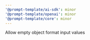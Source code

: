 ```yaml
---
'@prompt-template/ai-sdk': minor
'@prompt-template/openai': minor
'@prompt-template/core': minor
---
```


Allow empty object format input values
